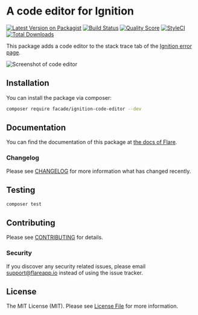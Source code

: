 # A code editor for Ignition

[![Latest Version on Packagist](https://img.shields.io/packagist/v/facade/ignition-code-editor.svg?style=flat-square)](https://packagist.org/packages/facade/ignition-code-editor)
[![Build Status](https://img.shields.io/travis/facade/ignition-code-editor/master.svg?style=flat-square)](https://travis-ci.org/facade/ignition-code-editor)
[![Quality Score](https://img.shields.io/scrutinizer/g/facade/ignition-code-editor.svg?style=flat-square)](https://scrutinizer-ci.com/g/facade/ignition-code-editor)
[![StyleCI](https://github.styleci.io/repos/203854672/shield?branch=master)](https://github.styleci.io/repos/203854672)
[![Total Downloads](https://img.shields.io/packagist/dt/facade/ignition-code-editor.svg?style=flat-square)](https://packagist.org/packages/facade/ignition-code-editor)

This package adds a code editor to the stack trace tab of the [Ignition error page](http://flareapp.io/docs/ignition-for-laravel/introduction).

![Screenshot of code editor](https://facade.github.io/ignition-code-editor/screenshot.png)

## Installation

You can install the package via composer:

```bash
composer require facade/ignition-code-editor --dev
```

## Documentation

You can find the documentation of this package at [the docs of Flare](http://flareapp.io.test/docs/ignition-for-laravel/first-party-extensions#ignition-code-editor).


### Changelog

Please see [CHANGELOG](CHANGELOG.md) for more information what has changed recently.

## Testing

``` bash
composer test
```

## Contributing

Please see [CONTRIBUTING](CONTRIBUTING.md) for details.

### Security

If you discover any security related issues, please email support@flareapp.io instead of using the issue tracker.

## License

The MIT License (MIT). Please see [License File](LICENSE.md) for more information.
